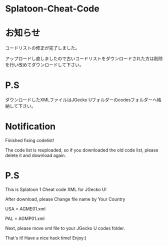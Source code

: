 # Splatoon-Cheat-Code

# お知らせ

コードリストの修正が完了しました。

アップロードし直しましたので古いコードリストをダウンロードされた方は削除を行い改めてダウンロードして下さい。

# P.S
ダウンロードしたXMLファイルはJGecko Uフォルダーのcodesフォルダーへ格納して下さい。

# Notification

Finished fixing codelist!

The code list is reuploaded, so if you downloaded the old code list, please delete it and download again.

# P.S
This is Splatoon 1 Cheat code XML for JGecko U!

After download, please Change file name by Your Country


USA = AGME01.xml

PAL = AGMP01.xml


Next, please move xml file to your JGecko U codes folder.

That's it! Have a nice hack time!
Enjoy:)